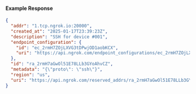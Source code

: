 <!-- Code generated for API Clients. DO NOT EDIT. -->
#### Example Response
```json
{
  "addr": "1.tcp.ngrok.io:20000",
  "created_at": "2025-01-17T23:39:23Z",
  "description": "SSH for device #001",
  "endpoint_configuration": {
    "id": "ec_2rmH7ZOjLXVG3tDPwjOD1aobKCX",
    "uri": "https://api.ngrok.com/endpoint_configurations/ec_2rmH7ZOjLXVG3tDPwjOD1aobKCX"
  },
  "id": "ra_2rmH7aGwOl51E78LLb3GYoAhvCZ",
  "metadata": "{\"proto\": \"ssh\"}",
  "region": "us",
  "uri": "https://api.ngrok.com/reserved_addrs/ra_2rmH7aGwOl51E78LLb3GYoAhvCZ"
}
